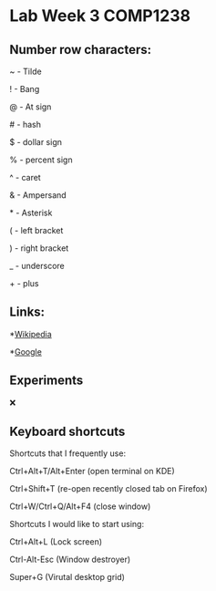 <h1>Lab Week 3 COMP1238</h1>

<h2>Number row characters:</h2>

~ - Tilde

! - Bang

@ - At sign

\# - hash

$ - dollar sign

% - percent sign

^ - caret

& - Ampersand

\* - Asterisk

( - left bracket

) - right bracket

_ - underscore

\+ - plus

<h2>Links:</h2>

*[Wikipedia](https://en.wikipedia.org)

*[Google](https://google.com)

<h2>Experiments</h2>

:x:

<h2>Keyboard shortcuts</h2>


Shortcuts that I frequently use:

Ctrl+Alt+T/Alt+Enter (open terminal on KDE)

Ctrl+Shift+T (re-open recently closed tab on Firefox)

Ctrl+W/Ctrl+Q/Alt+F4 (close window)


Shortcuts I would like to start using:

Ctrl+Alt+L (Lock screen)

Ctrl-Alt-Esc (Window destroyer)

Super+G (Virutal desktop grid)
